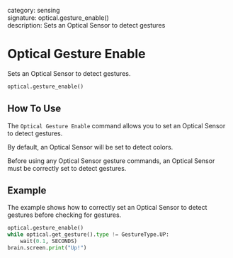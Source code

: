 category: sensing  
signature: optical.gesture_enable()  
description: Sets an Optical Sensor to detect gestures  


# Optical Gesture Enable

Sets an Optical Sensor to detect gestures.

```python
optical.gesture_enable()
```

## How To Use

The `Optical Gesture Enable` command allows you to set an Optical Sensor to detect gestures.
 
By default, an Optical Sensor will be set to detect colors.

Before using any Optical Sensor gesture commands, an Optical Sensor must be correctly set to detect gestures.

## Example

The example shows how to correctly set an Optical Sensor to detect gestures before checking for gestures.

```python
optical.gesture_enable()
while optical.get_gesture().type != GestureType.UP:
    wait(0.1, SECONDS)
brain.screen.print("Up!")
```

<advanced>
</advanced>